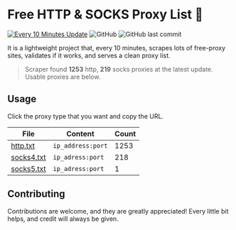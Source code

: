 

# Free HTTP & SOCKS Proxy List 🥧

[![Every 10 Minutes Update](https://github.com/rawatom/freeproxylist/actions/workflows/main.yml/badge.svg?branch=main)](https://github.com/rawatom/freeproxylist/actions/workflows/main.yml)
![GitHub](https://img.shields.io/github/license/rawatom/freeproxylist)
![GitHub last commit](https://img.shields.io/github/last-commit/rawatom/freeproxylist)

It is a lightweight project that, every 10 minutes, scrapes lots of free-proxy sites, validates if it works, and serves a clean proxy list.


> Scraper found **1253** http, **219** socks proxies at the latest update. Usable proxies are below.
## Usage

Click the proxy type that you want and copy the URL.


|File|Content|Count|
|----|-------|-----|
|[http.txt](https://raw.githubusercontent.com/rawatom/freeproxylist/main/http.txt)|`ip_address:port`|1253|
|[socks4.txt](https://raw.githubusercontent.com/rawatom/freeproxylist/main/socks4.txt)|`ip_adress:port`|218|
|[socks5.txt](https://raw.githubusercontent.com/rawatom/freeproxylist/main/socks5.txt)|`ip_adress:port`|1|

## Contributing

Contributions are welcome, and they are greatly appreciated! Every
little bit helps, and credit will always be given.
